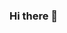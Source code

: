 ### Hi there 👋

<!--
**kim-0zzy/kim-0zzy** is a ✨ _special_ ✨ repository because its `README.md` (this file) appears on your GitHub profile.

<div align="center">
  <img src="https://img.shields.io/badge/Java-ED8B00?style=for-the-badge&logo=openjdk&logoColor=white"/>

<div/>
